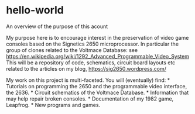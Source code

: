 # hello-world
An overview of the purpose of this acount

My purpose here is to encourage interest in the preservation of video game consoles based on the Signetics 2650 microprocessor.
In particular the group of clones related to the Voltmace Database: see https://en.wikipedia.org/wiki/1292_Advanced_Programmable_Video_System
This will be a repository of code, schematics, circuit board layouts etc related to the articles on my blog, https://sig2650.wordpress.com/

My work on this project is multi-faceted. You will (eventually) find:
    * Tutorials on programming the 2650 and the programmable video interface, the 2636.
    * Circuit schematics of the Voltmace Database.
    * Information that may help repair broken consoles.
    * Documentation of my 1982 game, Leapfrog.
    * New programs and games.
